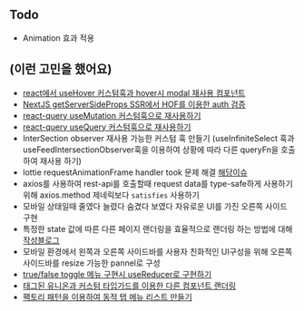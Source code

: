## Todo

- Animation 효과 적용

## (이런 고민을 했어요)

- [react에서 useHover 커스텀훅과 hover시 modal 재사용 컴포넌트](https://threeyears.tistory.com/632)
- [NextJS getServerSideProps SSR에서 HOF를 이용한 auth 검증](https://threeyears.tistory.com/607)
- [react-query useMutation 커스텀훅으로 재사용하기](https://threeyears.tistory.com/618)
- [react-query useQuery 커스텀훅으로 재사용하기](https://threeyears.tistory.com/620)
- InterSection observer 재사용 가능한 커스텀 훅 만들기 (useInfiniteSelect 훅과 useFeedIntersectionObserver훅을 이용하여 상황에 따라 다른 queryFn을 호출하여 재사용 하기)
- lottie requestAnimationFrame handler took 문제 해결 [해당이슈](https://github.com/YangGwangSeong/family-social/issues/59)
- axios를 사용하여 rest-api를 호출할때 request data를 type-safe하게 사용하기 위해 axios.method 제네릭보다 `satisfies` 사용하기
- 모바일 상태일때 줄였다 늘렸다 숨겼다 보였다 자유로운 UI를 가진 오른쪽 사이드 구현
- 특정한 state 값에 따른 다른 페이지 랜더링을 효율적으로 랜더링 하는 방법에 대해 [작성블로그](https://threeyears.tistory.com/515)
- 모바일 환경에서 왼쪽과 오른쪽 사이드바를 사용자 친화적인 UI구성을 위해 오른쪽 사이드바를 resize 가능한 pannel로 구성
- [true/false toggle 메뉴 구현시 useReducer로 구현하기](https://threeyears.tistory.com/539)
- [태그된 유니온과 커스텀 타입가드를 이용한 다른 컴포넌트 랜더링](https://threeyears.tistory.com/570)
- [팩토리 패턴을 이용하여 동적 탭 메뉴 리스트 만들기](https://threeyears.tistory.com/578)
